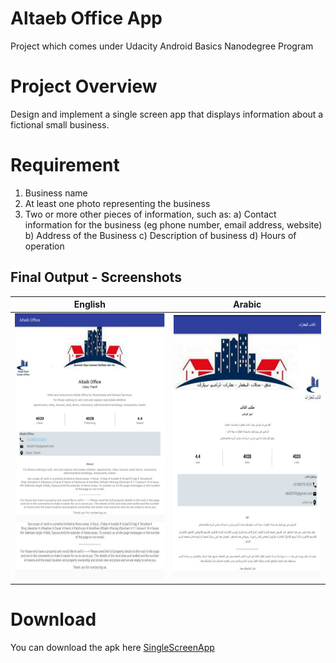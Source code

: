 # Altaeb Office App
Project which comes under Udacity Android Basics Nanodegree Program

# Project Overview
Design and implement a single screen app that displays information about a fictional small business.

# Requirement
1. Business name
2. At least one photo representing the business
3. Two or more other pieces of information, such as:
    a) Contact information for the business (eg phone number, email address, website)
    b) Address of the Business
    c) Description of business
    d) Hours of operation

## Final Output - Screenshots

English                         | Arabic
:--------------------------------:|:--------------------------------:
![](app/screenshots/Altaeb_EN.png)  |![](app/screenshots/Altaeb_AR.png)


# Download
You can download the apk here [SingleScreenApp](../../raw/master/app/screenshots/app-debug.apk)
